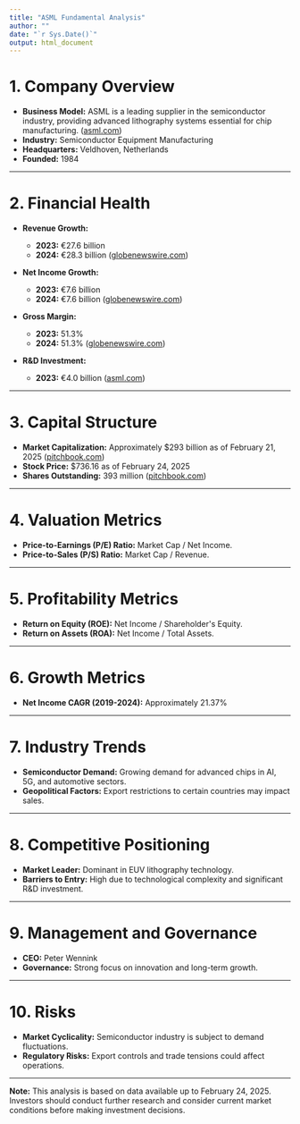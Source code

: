 ```yaml
---
title: "ASML Fundamental Analysis"
author: ""
date: "`r Sys.Date()`"
output: html_document
---
```


# **1. Company Overview**

- **Business Model:** ASML is a leading supplier in the semiconductor industry, providing advanced lithography systems essential for chip manufacturing. ([asml.com](https://www.asml.com/company/about-asml?utm_source=chatgpt.com))
- **Industry:** Semiconductor Equipment Manufacturing
- **Headquarters:** Veldhoven, Netherlands
- **Founded:** 1984

---

# **2. Financial Health**

- **Revenue Growth:**
  - **2023:** €27.6 billion
  - **2024:** €28.3 billion ([globenewswire.com](https://www.globenewswire.com/news-release/2025/01/29/3016895/0/en/ASML-reports-28-3-billion-total-net-sales-and-7-6-billion-net-income-in-2024.html?utm_source=chatgpt.com))

- **Net Income Growth:**
  - **2023:** €7.6 billion
  - **2024:** €7.6 billion ([globenewswire.com](https://www.globenewswire.com/news-release/2025/01/29/3016895/0/en/ASML-reports-28-3-billion-total-net-sales-and-7-6-billion-net-income-in-2024.html?utm_source=chatgpt.com))

- **Gross Margin:**
  - **2023:** 51.3%
  - **2024:** 51.3% ([globenewswire.com](https://www.globenewswire.com/news-release/2025/01/29/3016895/0/en/ASML-reports-28-3-billion-total-net-sales-and-7-6-billion-net-income-in-2024.html?utm_source=chatgpt.com))

- **R&D Investment:**
  - **2023:** €4.0 billion ([asml.com](https://www.asml.com/investors/annual-report/2023?utm_source=chatgpt.com))

---

# **3. Capital Structure**

- **Market Capitalization:** Approximately $293 billion as of February 21, 2025 ([pitchbook.com](https://pitchbook.com/profiles/company/41322-07?utm_source=chatgpt.com))
- **Stock Price:** $736.16 as of February 24, 2025
- **Shares Outstanding:** 393 million ([pitchbook.com](https://pitchbook.com/profiles/company/41322-07?utm_source=chatgpt.com))

---

# **4. Valuation Metrics**

- **Price-to-Earnings (P/E) Ratio:** Market Cap / Net Income.
- **Price-to-Sales (P/S) Ratio:** Market Cap / Revenue.

---

# **5. Profitability Metrics**

- **Return on Equity (ROE):** Net Income / Shareholder's Equity.
- **Return on Assets (ROA):** Net Income / Total Assets.

---

# **6. Growth Metrics**

- **Net Income CAGR (2019-2024):** Approximately 21.37%

---

# **7. Industry Trends**

- **Semiconductor Demand:** Growing demand for advanced chips in AI, 5G, and automotive sectors.
- **Geopolitical Factors:** Export restrictions to certain countries may impact sales.

---

# **8. Competitive Positioning**

- **Market Leader:** Dominant in EUV lithography technology.
- **Barriers to Entry:** High due to technological complexity and significant R&D investment.

---

# **9. Management and Governance**

- **CEO:** Peter Wennink
- **Governance:** Strong focus on innovation and long-term growth.

---

# **10. Risks**

- **Market Cyclicality:** Semiconductor industry is subject to demand fluctuations.
- **Regulatory Risks:** Export controls and trade tensions could affect operations.

---

**Note:** This analysis is based on data available up to February 24, 2025. Investors should conduct further research and consider current market conditions before making investment decisions.
